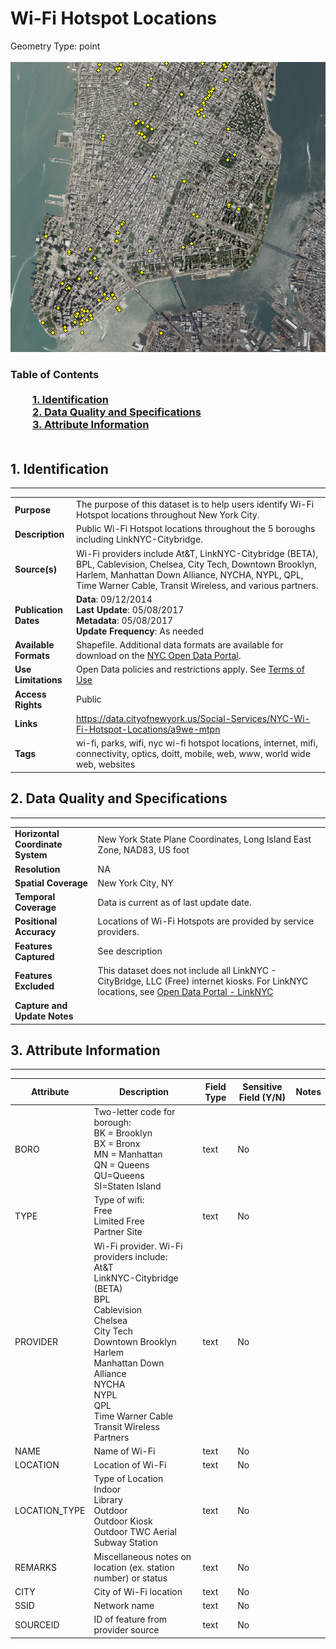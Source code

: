 # Wi-Fi Hotspot Locations
Geometry Type: point<br><br>![image](https://github.com/CityOfNewYork/nyc-geo-metadata/blob/main/Images/WiFiHotspots.PNG)

### Table of Contents<br><br>&nbsp;&nbsp;&nbsp;&nbsp;&nbsp;&nbsp;&nbsp;&nbsp;&nbsp;[**1. Identification**](#1-identification)<br>&nbsp;&nbsp;&nbsp;&nbsp;&nbsp;&nbsp;&nbsp;&nbsp;&nbsp;[**2. Data Quality and Specifications**](#2-data-quality-and-specifications)<br>&nbsp;&nbsp;&nbsp;&nbsp;&nbsp;&nbsp;&nbsp;&nbsp;&nbsp;[**3. Attribute Information**](#3-attribute-information)<br><br>
## 1. Identification
---------------------------------------------
|     |     |
| --- | --- |
**Purpose** |The purpose of this dataset is to help users identify Wi-Fi Hotspot locations throughout New York City. 
**Description** |Public Wi-Fi Hotspot locations throughout the 5 boroughs including LinkNYC-Citybridge.
**Source(s)** |Wi-Fi providers include At&T, LinkNYC-Citybridge (BETA), BPL, Cablevision, Chelsea, City Tech, Downtown Brooklyn, Harlem, Manhattan Down Alliance, NYCHA, NYPL, QPL, Time Warner Cable, Transit Wireless, and various partners.
**Publication Dates** |**Data**: 09/12/2014<br>**Last Update**: 05/08/2017<br>**Metadata**: 05/08/2017<br>**Update Frequency**: As needed
**Available Formats** |Shapefile. Additional data formats are available for download on the [NYC Open Data Portal](https://data.cityofnewyork.us/Social-Services/NYC-Wi-Fi-Hotspot-Locations/a9we-mtpn).
**Use Limitations** |Open Data policies and restrictions apply. See [Terms of Use](http://www.nyc.gov/html/data/terms.html)
**Access Rights** |Public
**Links** |https://data.cityofnewyork.us/Social-Services/NYC-Wi-Fi-Hotspot-Locations/a9we-mtpn
**Tags** |wi-fi, parks, wifi, nyc wi-fi hotspot locations, internet, mifi, connectivity, optics, doitt, mobile, web, www, world wide web, websites
## 2. Data Quality and Specifications
---------------------------------------------
|     |     |
| --- | --- |
**Horizontal Coordinate System** |New York State Plane Coordinates, Long Island East Zone, NAD83, US foot
**Resolution** |NA
**Spatial Coverage** |New York City, NY
**Temporal Coverage** |Data is current as of last update date.
**Positional Accuracy** |Locations of Wi-Fi Hotspots are provided by service providers. 
**Features Captured** |See description
**Features Excluded** |This dataset does not include all LinkNYC - CityBridge, LLC (Free) internet kiosks. For LinkNYC locations, see [Open Data Portal - LinkNYC](https://data.cityofnewyork.us/Social-Services/LinkNYC-Map/tgrn-h24f)
**Capture and Update Notes** |
## 3. Attribute Information
---------------------------------------------
| Attribute | Description | Field Type | Sensitive Field (Y/N) | Notes| 
|------------ | ------------- | -------- | ----------- | ----------|
| BORO | Two-letter code for borough:<br>BK = Brooklyn <br>BX = Bronx <br>MN = Manhattan<br>QN = Queens<br>QU=Queens<br>SI=Staten Island | text | No
| TYPE | Type of wifi:<br>Free<br>Limited Free<br>Partner Site | text | No
| PROVIDER | Wi-Fi provider. Wi-Fi providers include: <br>At&T<br>LinkNYC-Citybridge (BETA)<br>BPL<br>Cablevision<br>Chelsea<br>City Tech<br>Downtown Brooklyn<br>Harlem<br>Manhattan Down Alliance<br>NYCHA<br>NYPL<br>QPL<br>Time Warner Cable<br>Transit Wireless<br>Partners | text | No
| NAME | Name of Wi-Fi | text | No
| LOCATION | Location of Wi-Fi | text | No
| LOCATION_TYPE | Type of Location<br>Indoor<br>Library<br>Outdoor<br>Outdoor Kiosk<br>Outdoor TWC Aerial<br>Subway Station | text | No
| REMARKS | Miscellaneous notes on location (ex. station number) or status | text | No
| CITY | City of Wi-Fi location | text | No
| SSID | Network name | text | No
| SOURCEID | ID of feature from provider source | text | No
